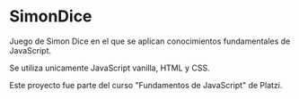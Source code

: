 # SimonDice
Juego de Simon Dice en el que se aplican conocimientos fundamentales de JavaScript.

Se utiliza unicamente JavaScript vanilla, HTML y CSS.

Este proyecto fue parte del curso "Fundamentos de JavaScript" de Platzi.
